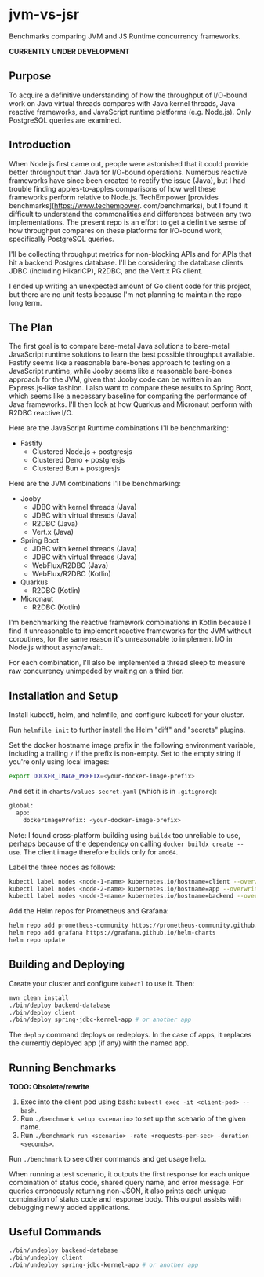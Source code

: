 # jvm-vs-jsr

Benchmarks comparing JVM and JS Runtime concurrency frameworks.

**CURRENTLY UNDER DEVELOPMENT**

## Purpose

To acquire a definitive understanding of how the throughput of I/O-bound work on Java virtual
threads compares with Java kernel threads, Java reactive frameworks, and JavaScript runtime
platforms (e.g. Node.js). Only PostgreSQL queries are examined.

## Introduction

When Node.js first came out, people were astonished that it could provide better throughput than
Java for I/O-bound operations. Numerous reactive frameworks have since been created to rectify the
issue (Java), but I had trouble finding apples-to-apples comparisons of how well these frameworks
perform relative to Node.js. TechEmpower [provides benchmarks](https://www.techempower.
com/benchmarks),
but I found it difficult to understand the commonalities and differences between any two
implementations. The present repo is an effort to get a definitive sense of how throughput compares
on these platforms for I/O-bound work, specifically PostgreSQL queries.

I'll be collecting throughput metrics for non-blocking APIs and for APIs that hit a backend
Postgres database. I'll be considering the
database clients JDBC (including HikariCP), R2DBC, and the Vert.x PG client.

I ended up writing an unexpected amount of Go client code for this project, but there are no
unit tests because I'm not planning to maintain the repo long term.

## The Plan

The first goal is to compare bare-metal Java solutions to bare-metal JavaScript runtime
solutions to learn the best possible throughput available. Fastify seems like a
reasonable bare-bones approach to testing on a JavaScript runtime, while Jooby seems like a
reasonable bare-bones approach for the JVM, given that Jooby code can be written in an
Express.js-like fashion. I also want to compare these results to Spring Boot, which seems like a
necessary baseline for comparing the performance of Java frameworks. I'll then look at how
Quarkus and Micronaut perform with R2DBC reactive I/O.

Here are the JavaScript Runtime combinations I'll be benchmarking:

- Fastify
  - Clustered Node.js + postgresjs
  - Clustered Deno + postgresjs
  - Clustered Bun + postgresjs

Here are the JVM combinations I'll be benchmarking:

- Jooby
  - JDBC with kernel threads (Java)
  - JDBC with virtual threads (Java)
  - R2DBC (Java)
  - Vert.x (Java)
- Spring Boot
  - JDBC with kernel threads (Java)
  - JDBC with virtual threads (Java)
  - WebFlux/R2DBC (Java)
  - WebFlux/R2DBC (Kotlin)
- Quarkus
  - R2DBC (Kotlin)
- Micronaut
  - R2DBC (Kotlin)

I'm benchmarking the reactive framework combinations in Kotlin because I find it unreasonable to
implement reactive frameworks for the JVM without coroutines, for the same reason it's
unreasonable to implement I/O in Node.js without async/await.

For each combination, I'll also be implemented a thread sleep to measure raw concurrency
unimpeded by waiting on a third tier.

## Installation and Setup

Install kubectl, helm, and helmfile, and configure kubectl for your cluster.

Run `helmfile init` to further install the Helm "diff" and "secrets" plugins.

Set the docker hostname image prefix in the following environment variable, including a trailing
`/` if the prefix is non-empty. Set to the empty string if you're only using local images:

```bash
export DOCKER_IMAGE_PREFIX=<your-docker-image-prefix>
```

And set it in `charts/values-secret.yaml` (which is in `.gitignore`):

```bash
global:
  app:
    dockerImagePrefix: <your-docker-image-prefix>
```

Note: I found cross-platform building using `buildx` too unreliable to use,
perhaps because of the dependency on calling `docker buildx create --use`.
The client image therefore builds only for `amd64`.

Label the three nodes as follows:

```bash
kubectl label nodes <node-1-name> kubernetes.io/hostname=client --overwrite
kubectl label nodes <node-2-name> kubernetes.io/hostname=app --overwrite
kubectl label nodes <node-3-name> kubernetes.io/hostname=backend --overwrite
```

Add the Helm repos for Prometheus and Grafana:

```bash
helm repo add prometheus-community https://prometheus-community.github.io/helm-charts
helm repo add grafana https://grafana.github.io/helm-charts
helm repo update
```

## Building and Deploying

Create your cluster and configure `kubectl` to use it. Then:

```bash
mvn clean install
./bin/deploy backend-database
./bin/deploy client
./bin/deploy spring-jdbc-kernel-app # or another app
```

The `deploy` command deploys or redeploys. In the case of apps, it replaces the currently
deployed app (if any) with the named app.

## Running Benchmarks

**TODO: Obsolete/rewrite**

1. Exec into the client pod using bash: `kubectl exec -it <client-pod> -- bash`.
2. Run `./benchmark setup <scenario>` to set up the scenario of the given name.
3. Run `./benchmark run <scenario> -rate <requests-per-sec> -duration <seconds>`.

Run `./benchmark` to see other commands and get usage help.

When running a test scenario, it outputs the first response for each unique combination
of status code, shared query name, and error message. For queries erroneously returning
non-JSON, it also prints each unique combination of status code and response body. This
output assists with debugging newly added applications.

## Useful Commands

```bash
./bin/undeploy backend-database
./bin/undeploy client
./bin/undeploy spring-jdbc-kernel-app # or another app
```
